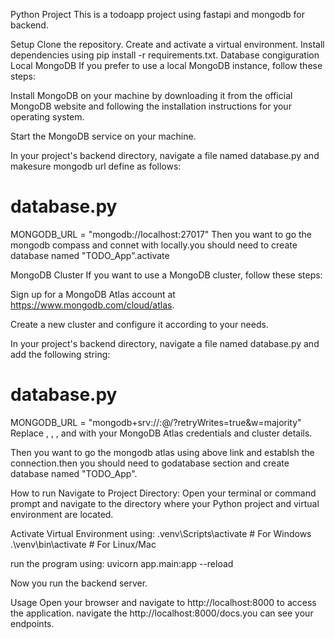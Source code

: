 Python Project
This is a todoapp project using fastapi and mongodb for backend.

Setup
Clone the repository.
Create and activate a virtual environment.
Install dependencies using pip install -r requirements.txt.
Database congiguration
Local MongoDB
If you prefer to use a local MongoDB instance, follow these steps:

Install MongoDB on your machine by downloading it from the official MongoDB website and following the installation instructions for your operating system.

Start the MongoDB service on your machine.

In your project's backend directory, navigate a file named database.py and makesure mongodb url define as follows:

# database.py

MONGODB_URL = "mongodb://localhost:27017"
Then you want to go the mongodb compass and connet with locally.you should need to create database named "TODO_App".activate

MongoDB Cluster
If you want to use a MongoDB cluster, follow these steps:

Sign up for a MongoDB Atlas account at https://www.mongodb.com/cloud/atlas.

Create a new cluster and configure it according to your needs.

In your project's backend directory, navigate a file named database.py and add the following string:

# database.py

MONGODB_URL = "mongodb+srv://<username>:<password>@<cluster-url>/<database-name>?retryWrites=true&w=majority"
Replace <username>, <password>, <cluster-url>, and <database-name> with your MongoDB Atlas credentials and cluster details.

Then you want to go the mongodb atlas using above link and establsh the connection.then you should need to godatabase section and create database named "TODO_App".

How to run
Navigate to Project Directory: Open your terminal or command prompt and navigate to the directory where your Python project and virtual environment are located.

Activate Virtual Environment using: .venv\Scripts\activate #    For Windows .\venv\bin\activate # For Linux/Mac

run the program using: uvicorn app.main:app --reload

Now you run the backend server.

Usage
Open your browser and navigate to http://localhost:8000 to access the application.
navigate the http://localhost:8000/docs.you can see your endpoints.
